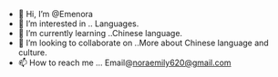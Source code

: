 - 👋 Hi, I’m @Emenora
- 👀 I’m interested in .. Languages.
- 🌱 I’m currently learning ..Chinese language.
- 💞️ I’m looking to collaborate on ..More about Chinese language and culture.
- 📫 How to reach me ... Email@noraemily620@gmail.com

<!---
Emenora/Emenora is a ✨ special ✨ repository because its `README.md` (this file) appears on your GitHub profile.
You can click the Preview link to take a look at your changes.
--->
